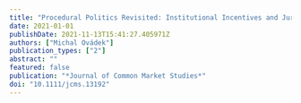 ```yaml
---
title: "Procedural Politics Revisited: Institutional Incentives and Jurisdictional Ambiguity in EU Competence Disputes"
date: 2021-01-01
publishDate: 2021-11-13T15:41:27.405971Z
authors: ["Michal Ovádek"]
publication_types: ["2"]
abstract: ""
featured: false
publication: "*Journal of Common Market Studies*"
doi: "10.1111/jcms.13192"
---
```


